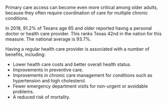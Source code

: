 Primary care access can become even more critical among older adults, because they often require coordination of care for multiple chronic conditions.

In 2018, 91.2% of Texans age 65 and older reported havng a personal doctor or health care provider.   This ranks Texas 42nd in the nation for this measure. The national average is 93.7%. 

Having a regular health care provider is associated with a number of benefits, including:

* Lower health care costs and better overall health status.
* Improvements in preventive care.
* Improvements in chronic care management for conditions such as hypertension and high cholesterol.
* Fewer emergency department visits for non-urgent or avoidable problems.
* A reduced risk of mortality.

